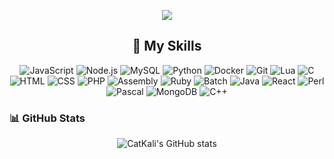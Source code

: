 <p align="center"><img src="https://readme-typing-svg.demolab.com/?font=Fira+Code&size=21&duration=1000&pause=1000&color=333cff&center=true&vCenter=true&random=true&width=435&lines=Hi%2C+i'm+Kaguya;A+little+Python+programmer"></a></p> 

<h2 align="center">🔧 My Skills</h2>

<p align="center">
    <img src="https://img.shields.io/badge/Code-JavaScript-informational?style=flat&logo=javascript&logoColor=white&color=F7DF1E" alt="JavaScript">
    <img src="https://img.shields.io/badge/Code-Node.js-informational?style=flat&logo=node.js&logoColor=white&color=339933" alt="Node.js">
    <img src="https://img.shields.io/badge/Database-MySQL-informational?style=flat&logo=mysql&logoColor=white&color=4479A1" alt="MySQL">
    <img src="https://img.shields.io/badge/Code-Python-informational?style=flat&logo=python&logoColor=white&color=3776AB" alt="Python">
    <img src="https://img.shields.io/badge/Tools-Docker-informational?style=flat&logo=docker&logoColor=white&color=2496ED" alt="Docker">
    <img src="https://img.shields.io/badge/Tools-Git-informational?style=flat&logo=git&logoColor=white&color=F05032" alt="Git">
    <img src="https://img.shields.io/badge/Code-Lua-informational?style=flat&logo=lua&logoColor=white&color=2C2D72" alt="Lua">
    <img src="https://img.shields.io/badge/Code-C-informational?style=flat&logo=c&logoColor=white&color=A8B9CC" alt="C">
    <img src="https://img.shields.io/badge/Code-HTML-informational?style=flat&logo=html5&logoColor=white&color=E34F26" alt="HTML">
    <img src="https://img.shields.io/badge/Code-CSS-informational?style=flat&logo=css3&logoColor=white&color=1572B6" alt="CSS">
    <img src="https://img.shields.io/badge/Code-PHP-informational?style=flat&logo=php&logoColor=white&color=777BB4" alt="PHP">
    <img src="https://img.shields.io/badge/Code-Assembly-informational?style=flat&logo=assembly&logoColor=white&color=6C3B2A" alt="Assembly">
    <img src="https://img.shields.io/badge/Code-Ruby-informational?style=flat&logo=ruby&logoColor=white&color=CC342D" alt="Ruby">
    <img src="https://img.shields.io/badge/Code-Batch-informational?style=flat&logo=windows&logoColor=white&color=1F1F1F" alt="Batch">
    <img src="https://img.shields.io/badge/Code-Java-informational?style=flat&logo=java&logoColor=white&color=007396" alt="Java">
    <img src="https://img.shields.io/badge/Code-React-informational?style=flat&logo=react&logoColor=white&color=61DAFB" alt="React">
    <img src="https://img.shields.io/badge/Code-Perl-informational?style=flat&logo=perl&logoColor=white&color=0298C3" alt="Perl">
    <img src="https://img.shields.io/badge/Code-Pascal-informational?style=flat&logo=pascal&logoColor=white&color=E3C88C" alt="Pascal">
    <img src="https://img.shields.io/badge/Database-MongoDB-informational?style=flat&logo=mongodb&logoColor=white&color=47A248" alt="MongoDB">
    <img src="https://img.shields.io/badge/Code-C%2B%2B-informational?style=flat&logo=c%2B%2B&logoColor=white&color=00599C" alt="C++">
</p>

### 📊 GitHub Stats

<p align="center">
    <img src="https://github-readme-stats.vercel.app/api?username=catk4li&show_icons=true&theme=radical" alt="CatKali's GitHub stats">
</p>
